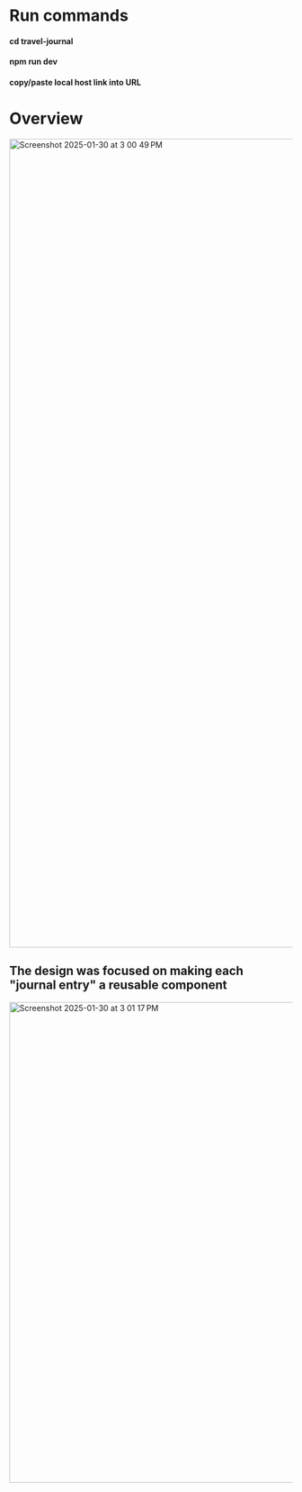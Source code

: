 # Run commands
#### cd travel-journal
#### npm run dev
#### copy/paste local host link into URL

# Overview 
<img width="1437" alt="Screenshot 2025-01-30 at 3 00 49 PM" src="https://github.com/user-attachments/assets/bb7c136f-e6e9-4228-9ed4-9fda08914c05" />

## The design was focused on making each "journal entry" a reusable component
<img width="854" alt="Screenshot 2025-01-30 at 3 01 17 PM" src="https://github.com/user-attachments/assets/db461cb2-476a-4937-be16-39e8489022fa" />
